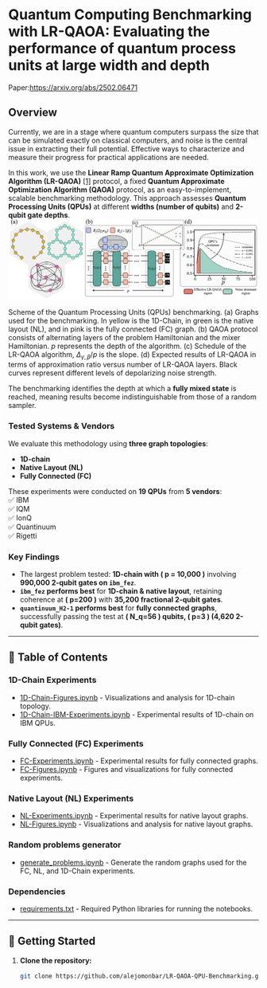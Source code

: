 # Quantum Computing Benchmarking with LR-QAOA: Evaluating the performance of quantum process units at large width and depth
Paper:https://arxiv.org/abs/2502.06471

## Overview
Currently, we are in a stage where quantum computers surpass the size that can be simulated exactly on classical computers, and noise is the central issue in extracting their full potential. Effective ways to characterize and measure their progress for practical applications are needed.

In this work, we use the **Linear Ramp Quantum Approximate Optimization Algorithm (LR-QAOA)** [[1]](https://arxiv.org/abs/2405.09169) protocol, a fixed **Quantum Approximate Optimization Algorithm (QAOA)** protocol, as an easy-to-implement, scalable benchmarking methodology. This approach assesses **Quantum Processing Units (QPUs)** at different **widths (number of qubits)** and **2-qubit gate depths**. 
![Description](paper-layouts-tested.png)

Scheme of the Quantum Processing Units (QPUs) benchmarking. (a) Graphs used for the benchmarking. In yellow is the 1D-Chain, in green is the native layout (NL), and in pink is the fully connected (FC) graph. (b) QAOA protocol consists of alternating layers of the problem Hamiltonian and the mixer Hamiltonian. $p$ represents the depth of the algorithm. (c) Schedule of the LR-QAOA algorithm, $\Delta_{\gamma, \beta}/p$ is the slope. (d) Expected results of LR-QAOA in terms of approximation ratio versus number of LR-QAOA layers. Black curves represent different levels of depolarizing noise strength.


The benchmarking identifies the depth at which a **fully mixed state** is reached, meaning results become indistinguishable from those of a random sampler.

### **Tested Systems & Vendors**
We evaluate this methodology using **three graph topologies**:
- **1D-chain**
- **Native Layout (NL)**
- **Fully Connected (FC)**  

These experiments were conducted on **19 QPUs** from **5 vendors**:  
✅ IBM  
✅ IQM  
✅ IonQ  
✅ Quantinuum  
✅ Rigetti  

### **Key Findings**
- The largest problem tested: **1D-chain with \( p = 10,000 \)** involving **990,000 2-qubit gates on `ibm_fez`**.
- **`ibm_fez` performs best** for **1D-chain & native layout**, retaining coherence at **\( p=200 \)** with **35,200 fractional 2-qubit gates**.
- **`quantinuum_H2-1` performs best** for **fully connected graphs**, successfully passing the test at **\( N_q=56 \) qubits, \( p=3 \) (4,620 2-qubit gates)**.

---

## 📑 **Table of Contents**
### **1D-Chain Experiments**
- [1D-Chain-Figures.ipynb](./1D-Chain-Figures.ipynb) - Visualizations and analysis for 1D-chain topology.
- [1D-Chain-IBM-Experiments.ipynb](./1D-Chain-IBM-Experiments.ipynb) - Experimental results of 1D-chain on IBM QPUs.

### **Fully Connected (FC) Experiments**
- [FC-Experiments.ipynb](./FC-Experiments.ipynb) - Experimental results for fully connected graphs.
- [FC-Figures.ipynb](./FC-Figures.ipynb) - Figures and visualizations for fully connected experiments.

### **Native Layout (NL) Experiments**
- [NL-Experiments.ipynb](./NL-Experiments.ipynb) - Experimental results for native layout graphs.
- [NL-Figures.ipynb](./NL-Figures.ipynb) - Visualizations and analysis for native layout graphs.

### **Random problems generator**
- [generate_problems.ipynb](./generate_problems.ipynb) - Generate the random graphs used for the FC, NL, and 1D-Chain experiments.
  
### **Dependencies**
- [requirements.txt](./requirements.txt) - Required Python libraries for running the notebooks.

---

## 🚀 **Getting Started**
1. **Clone the repository:**
   ```bash
   git clone https://github.com/alejomonbar/LR-QAOA-QPU-Benchmarking.git

